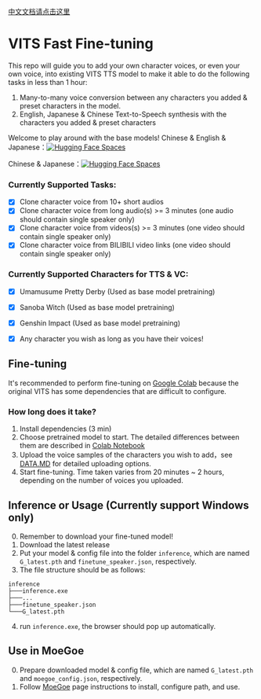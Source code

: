 [中文文档请点击这里](https://github.com/Plachtaa/VITS-fast-fine-tuning/blob/main/README_ZH.md)
# VITS Fast Fine-tuning
This repo will guide you to add your own character voices, or even your own voice, into existing VITS TTS model
to make it able to do the following tasks in less than 1 hour:  

1. Many-to-many voice conversion between any characters you added & preset characters in the model.
2. English, Japanese & Chinese Text-to-Speech synthesis with the characters you added & preset characters  
  

Welcome to play around with the base models!
Chinese & English & Japanese：[![Hugging Face Spaces](https://img.shields.io/badge/%F0%9F%A4%97%20Hugging%20Face-Spaces-blue)](https://huggingface.co/spaces/Plachta/VITS-Umamusume-voice-synthesizer)  

Chinese & Japanese：[![Hugging Face Spaces](https://img.shields.io/badge/%F0%9F%A4%97%20Hugging%20Face-Spaces-blue)](https://huggingface.co/spaces/sayashi/vits-uma-genshin-honkai)


### Currently Supported Tasks:
- [x] Clone character voice from 10+ short audios
- [x] Clone character voice from long audio(s) >= 3 minutes (one audio should contain single speaker only)
- [x] Clone character voice from videos(s) >= 3 minutes (one video should contain single speaker only)
- [x] Clone character voice from BILIBILI video links (one video should contain single speaker only)

### Currently Supported Characters for TTS & VC:
- [x] Umamusume Pretty Derby (Used as base model pretraining)
- [x] Sanoba Witch (Used as base model pretraining)
- [x] Genshin Impact (Used as base model pretraining)
- [x] Any character you wish as long as you have their voices!




## Fine-tuning
It's recommended to perform fine-tuning on [Google Colab](https://colab.research.google.com/drive/1pn1xnFfdLK63gVXDwV4zCXfVeo8c-I-0?usp=sharing)
because the original VITS has some dependencies that are difficult to configure.

### How long does it take? 
1. Install dependencies (3 min)
2. Choose pretrained model to start. The detailed differences between them are described in [Colab Notebook](https://colab.research.google.com/drive/1pn1xnFfdLK63gVXDwV4zCXfVeo8c-I-0?usp=sharing)
3. Upload the voice samples of the characters you wish to add，see [DATA.MD](https://github.com/Plachtaa/VITS-fast-fine-tuning/blob/main/DATA.MD) for detailed uploading options.
4. Start fine-tuning. Time taken varies from 20 minutes ~ 2 hours, depending on the number of voices you uploaded.


## Inference or Usage (Currently support Windows only)
0. Remember to download your fine-tuned model!
1. Download the latest release
2. Put your model & config file into the folder `inference`, which are named `G_latest.pth` and `finetune_speaker.json`, respectively.
3. The file structure should be as follows:
```
inference
├───inference.exe
├───...
├───finetune_speaker.json
└───G_latest.pth
```
4. run `inference.exe`, the browser should pop up automatically.

## Use in MoeGoe
0. Prepare downloaded model & config file, which are named `G_latest.pth` and `moegoe_config.json`, respectively.
1. Follow [MoeGoe](https://github.com/CjangCjengh/MoeGoe) page instructions to install, configure path, and use.
